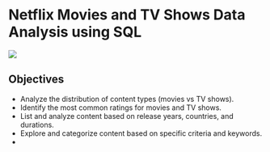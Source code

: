 #    Netflix Movies and TV Shows Data Analysis using SQL
![](https://github.com/najirh/netflix_sql_project/blob/main/logo.png)

## Objectives

- Analyze the distribution of content types (movies vs TV shows).
- Identify the most common ratings for movies and TV shows.
- List and analyze content based on release years, countries, and durations.
- Explore and categorize content based on specific criteria and keywords.
- 
